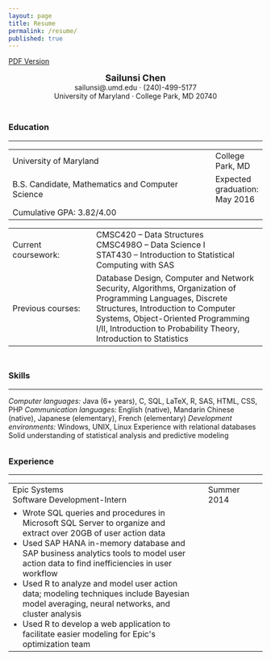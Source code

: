 ```yaml
---
layout: page
title: Resume
permalink: /resume/
published: true
---
```




<a href="{{ site.baseurl }}/assets/Sailunsi Chen Resume Updated.pdf">PDF Version</a>

<div style = "text-align:center;margin-bottom:10px">
<span style="font-weight:bold; font-size:18px">Sailunsi Chen</span>
<br />
sailunsi@.umd.edu &middot; (240)-499-5177
<br />
University of Maryland &middot; College Park, MD 20740
</div>

<div style = "height:10px"></div>

### Education
<hr />

<table>
  <tbody>
    <tr>
      <td>University of Maryland</td>
      <td>College Park, MD</td>
    </tr>
    <tr>
      <td style="width:500px">B.S. Candidate, Mathematics and Computer Science</td>
      <td>Expected graduation: May 2016</td>
    </tr>
    <tr>
      <td>Cumulative GPA: 3.82/4.00</td>
      <td> </td>
    </tr>
  </tbody>
</table>

<table>
  <tbody>
    <tr>
      <td style="width:150px">Current coursework:</td>
      <td><ul style="list-style:none;margin:0;padding:0"><li>CMSC420 – Data Structures</li><li>CMSC498O – Data Science I</li><li>STAT430 – Introduction to Statistical Computing with SAS</li></ul></td>
    </tr>
    <tr>
      <td>Previous courses:</td>
      <td>Database Design, Computer and Network Security, Algorithms, Organization of Programming Languages, Discrete Structures, Introduction to Computer Systems, Object-Oriented Programming I/II, Introduction to Probability Theory, Introduction to Statistics</td>
    </tr>
  </tbody>
</table>

<div style = "height:10px"></div>

### Skills
<hr />

<p style="margin:0;padding:0">
<i>Computer languages:</i> Java (6+ years), C, SQL, LaTeX, R, SAS, HTML, CSS, PHP
<i>Communication languages:</i> English (native), Mandarin Chinese (native), Japanese (elementary), French (elementary)
<i>Development environments:</i> Windows, UNIX, Linux
Experience with relational databases
Solid understanding of statistical analysis and predictive modeling
</p>

<div style = "height:10px"></div>

### Experience
<hr />

<table>
  <tbody>
    <tr>
      <td>
      Epic Systems
      <br />
      Software Development-Intern
      </td>
      <td style="width:100px">Summer 2014</td>
    </tr>
    <tr>
      <td ><ul style="margin:0 20px;padding:0"><li>Wrote SQL queries and procedures in Microsoft SQL Server to organize and extract over 20GB of user action data</li><li>Used SAP HANA in-memory database and SAP business analytics tools to model user action data to find inefficiencies in user workflow</li><li>Used R to analyze and model user action data; modeling techniques include Bayesian model averaging, neural networks, and cluster analysis</li><li>Used R to develop a web application to facilitate easier modeling for Epic's optimization team</li></ul></td>
    </tr>
  </tbody>
</table>
